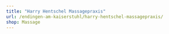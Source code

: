 ```yaml
---
title: "Harry Hentschel Massagepraxis"
url: /endingen-am-kaiserstuhl/harry-hentschel-massagepraxis/
shop: Massage
---
```

